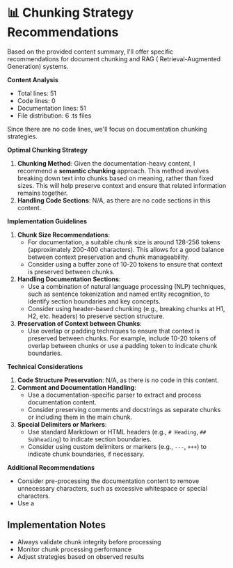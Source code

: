 
# 📊 Chunking Strategy Recommendations

Based on the provided content summary, I'll offer specific recommendations for document chunking and RAG ( Retrieval-Augmented Generation) systems.

**Content Analysis**

* Total lines: 51
* Code lines: 0
* Documentation lines: 51
* File distribution: 6 .ts files

Since there are no code lines, we'll focus on documentation chunking strategies.

**Optimal Chunking Strategy**

1. **Chunking Method**: Given the documentation-heavy content, I recommend a **semantic chunking** approach. This method involves breaking down text into chunks based on meaning, rather than fixed sizes. This will help preserve context and ensure that related information remains together.
2. **Handling Code Sections**: N/A, as there are no code sections in this content.

**Implementation Guidelines**

1. **Chunk Size Recommendations**:
	* For documentation, a suitable chunk size is around 128-256 tokens (approximately 200-400 characters). This allows for a good balance between context preservation and chunk manageability.
	* Consider using a buffer zone of 10-20 tokens to ensure that context is preserved between chunks.
2. **Handling Documentation Sections**:
	* Use a combination of natural language processing (NLP) techniques, such as sentence tokenization and named entity recognition, to identify section boundaries and key concepts.
	* Consider using header-based chunking (e.g., breaking chunks at H1, H2, etc. headers) to preserve section structure.
3. **Preservation of Context between Chunks**:
	* Use overlap or padding techniques to ensure that context is preserved between chunks. For example, include 10-20 tokens of overlap between chunks or use a padding token to indicate chunk boundaries.

**Technical Considerations**

1. **Code Structure Preservation**: N/A, as there is no code in this content.
2. **Comment and Documentation Handling**:
	* Use a documentation-specific parser to extract and process documentation content.
	* Consider preserving comments and docstrings as separate chunks or including them in the main chunk.
3. **Special Delimiters or Markers**:
	* Use standard Markdown or HTML headers (e.g., `# Heading`, `## Subheading`) to indicate section boundaries.
	* Consider using custom delimiters or markers (e.g., `---`, `+++`) to indicate chunk boundaries, if necessary.

**Additional Recommendations**

* Consider pre-processing the documentation content to remove unnecessary characters, such as excessive whitespace or special characters.
* Use a

## Implementation Notes
- Always validate chunk integrity before processing
- Monitor chunk processing performance
- Adjust strategies based on observed results
